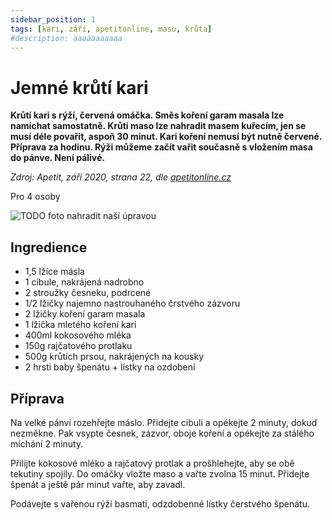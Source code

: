 ```yaml
---
sidebar_position: 1
tags: [kari, září, apetitonline, maso, krůta]
#description: aaaaaaaaaaa
---
```


# Jemné krůtí kari

**Krůtí kari s rýží, červená omáčka. Směs koření garam masala lze namíchat samostatně. Krůtí maso lze nahradit masem kuřecím, jen se musí déle povařit, aspoň 30 minut. Kari koření nemusí být nutně červené. Příprava za hodinu. Rýži můžeme začít vařit současně s vložením masa do pánve. Není pálivé.**

_Zdroj: Apetit, září 2020, strana 22, dle [apetitonline.cz](https://www.apetitonline.cz/sites/default/files/styles/middle_cropped/public/recepty/Jemne_kruti_kari.jpg?h=43fe8092)_

Pro 4 osoby

![TODO foto nahradit naší úpravou](https://www.apetitonline.cz/sites/default/files/styles/middle_cropped/public/recepty/Jemne_kruti_kari.jpg?h=43fe8092)

## Ingredience

* 1,5 lžíce másla
* 1 cibule, nakrájená nadrobno
* 2 stroužky česneku, podrcené
* 1/2 lžičky najemno nastrouhaného črstvého zázvoru
* 2 lžičky koření garam masala
* 1 lžička mletého koření kari
* 400ml kokosového mléka
* 150g rajčatového protlaku
* 500g krůtích prsou, nakrájených na kousky
* 2 hrsti baby špenátu + lístky na ozdobení

## Příprava

Na velké pánví rozehřejte máslo. Přidejte cibuli a opékejte 2 minuty, dokud nezměkne.
Pak vsypte česnek, zázvor, oboje koření a opékejte za stálého míchání 2 minuty.

Přilijte kokosové mléko a rajčatový protlak a prošhlehejte, aby se obě tekutiny spojily. Do omáčky vložte maso a vařte zvolna 15 minut. Přidejte špenát a ještě pár minut vařte, aby zavadl.

Podávejte s vařenou rýží basmati, odzdobenné lístky čerstvého špenátu.

